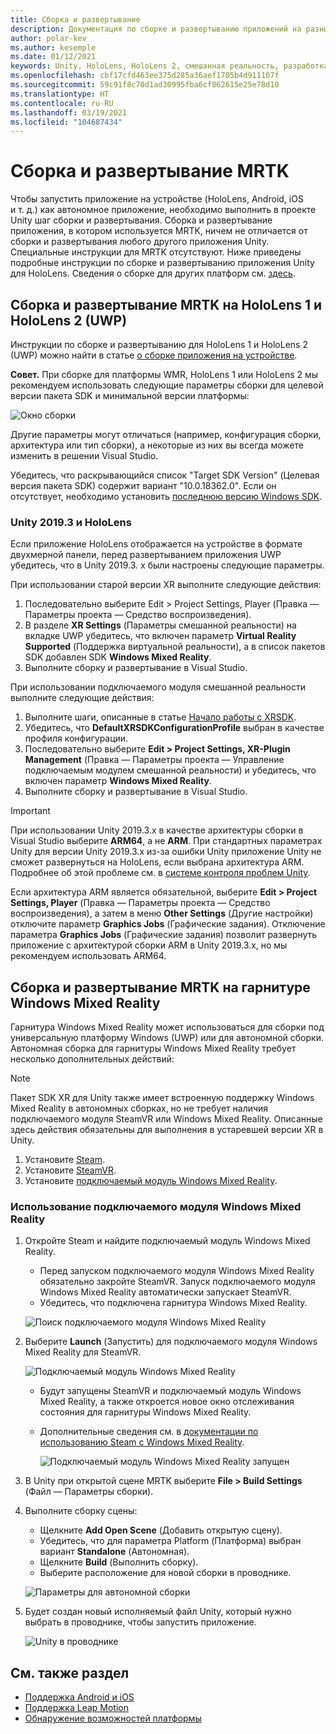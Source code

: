 ```yaml
---
title: Сборка и развертывание
description: Документация по сборке и развертыванию приложений на разных устройствах.
author: polar-kev
ms.author: kesemple
ms.date: 01/12/2021
keywords: Unity, HoloLens, HoloLens 2, смешанная реальность, разработка, MRTK, Visual Studio, Android, IOS
ms.openlocfilehash: cbf17cfd463ee375d285a36aef1705b4d911107f
ms.sourcegitcommit: 59c91f8c70d1ad30995fba6cf862615e25e78d10
ms.translationtype: HT
ms.contentlocale: ru-RU
ms.lasthandoff: 03/19/2021
ms.locfileid: "104687434"
---
```

# <a name="building-and-deploying-mrtk"></a>Сборка и развертывание MRTK

Чтобы запустить приложение на устройстве (HoloLens, Android, iOS и т. д.) как автономное приложение, необходимо выполнить в проекте Unity шаг сборки и развертывания. Сборка и развертывание приложения, в котором используется MRTK, ничем не отличается от сборки и развертывания любого другого приложения Unity. Специальные инструкции для MRTK отсутствуют. Ниже приведены подробные инструкции по сборке и развертыванию приложения Unity для HoloLens.  Сведения о сборке для других платформ см. [здесь](https://docs.unity3d.com/Manual/PublishingBuilds.html).

## <a name="building-and-deploying-mrtk-to-hololens-1-and-hololens-2-uwp"></a>Сборка и развертывание MRTK на HoloLens 1 и HoloLens 2 (UWP)

Инструкции по сборке и развертыванию для HoloLens 1 и HoloLens 2 (UWP) можно найти в статье [о сборке приложения на устройстве](https://docs.microsoft.com/windows/mixed-reality/mrlearning-base-ch1#build-your-application-to-your-device).

**Совет.** При сборке для платформы WMR, HoloLens 1 или HoloLens 2 мы рекомендуем использовать следующие параметры сборки для целевой версии пакета SDK и минимальной версии платформы:

![Окно сборки](../features/Images/getting_started/BuildWindow.png)

Другие параметры могут отличаться (например, конфигурация сборки, архитектура или тип сборки), а некоторые из них вы всегда можете изменить в решении Visual Studio.

Убедитесь, что раскрывающийся список "Target SDK Version" (Целевая версия пакета SDK) содержит вариант "10.0.18362.0". Если он отсутствует, необходимо установить [последнюю версию Windows SDK](https://developer.microsoft.com/windows/downloads/windows-10-sdk).

### <a name="unity-20193-and-hololens"></a>Unity 2019.3 и HoloLens

Если приложение HoloLens отображается на устройстве в формате двухмерной панели, перед развертыванием приложения UWP убедитесь, что в Unity 2019.3. x были настроены следующие параметры.

При использовании старой версии XR выполните следующие действия:

1. Последовательно выберите Edit > Project Settings, Player (Правка — Параметры проекта — Средство воспроизведения).
1. В разделе **XR Settings** (Параметры смешанной реальности) на вкладке UWP убедитесь, что включен параметр **Virtual Reality Supported** (Поддержка виртуальной реальности), а в список пакетов SDK добавлен SDK **Windows Mixed Reality**.
1. Выполните сборку и развертывание в Visual Studio.

При использовании подключаемого модуля смешанной реальности выполните следующие действия:

1. Выполните шаги, описанные в статье [Начало работы с XRSDK](../configuration/GettingStartedWithMRTKAndXRSDK.md).
1. Убедитесь, что **DefaultXRSDKConfigurationProfile** выбран в качестве профиля конфигурации.
1. Последовательно выберите **Edit > Project Settings, XR-Plugin Management** (Правка — Параметры проекта — Управление подключаемым модулем смешанной реальности) и убедитесь, что включен параметр **Windows Mixed Reality**.
1. Выполните сборку и развертывание в Visual Studio.

>[!IMPORTANT]
> При использовании Unity 2019.3.x в качестве архитектуры сборки в Visual Studio выберите **ARM64**, а не **ARM**. При стандартных параметрах Unity для версии Unity 2019.3.x из-за ошибки Unity приложение Unity не сможет развернуться на HoloLens, если выбрана архитектура ARM. Подробнее об этой проблеме см. в [системе контроля проблем Unity](https://issuetracker.unity3d.com/issues/enabling-graphics-jobs-in-2019-dot-3-x-results-in-a-crash-or-nothing-rendering-on-hololens-2).
>
> Если архитектура ARM является обязательной, выберите **Edit > Project Settings, Player** (Правка — Параметры проекта — Средство воспроизведения), а затем в меню **Other Settings** (Другие настройки) отключите параметр **Graphics Jobs** (Графические задания). Отключение параметра **Graphics Jobs** (Графические задания) позволит развернуть приложение с архитектурой сборки ARM в Unity 2019.3.x, но мы рекомендуем использовать ARM64.

## <a name="building-and-deploying-mrtk-to-a-windows-mixed-reality-headset"></a>Сборка и развертывание MRTK на гарнитуре Windows Mixed Reality

Гарнитура Windows Mixed Reality может использоваться для сборки под универсальную платформу Windows (UWP) или для автономной сборки.  Автономная сборка для гарнитуры Windows Mixed Reality требует несколько дополнительных действий:

> [!NOTE]
> Пакет SDK XR для Unity также имеет встроенную поддержку Windows Mixed Reality в автономных сборках, но не требует наличия подключаемого модуля SteamVR или Windows Mixed Reality. Описанные здесь действия обязательны для выполнения в устаревшей версии XR в Unity.

1. Установите [Steam](https://store.steampowered.com/about/).
1. Установите [SteamVR](https://store.steampowered.com/app/250820/SteamVR/).
1. Установите [подключаемый модуль Windows Mixed Reality](https://store.steampowered.com/app/719950/Windows_Mixed_Reality_for_SteamVR/).

### <a name="how-to-use-wmr-plugin"></a>Использование подключаемого модуля Windows Mixed Reality

1. Откройте Steam и найдите подключаемый модуль Windows Mixed Reality.
    - Перед запуском подключаемого модуля Windows Mixed Reality обязательно закройте SteamVR. Запуск подключаемого модуля Windows Mixed Reality автоматически запускает SteamVR.
    - Убедитесь, что подключена гарнитура Windows Mixed Reality.

    ![Поиск подключаемого модуля Windows Mixed Reality](../features/Images/BuildDeploy/WMR/SteamSearchWMRPlugin.png)

1. Выберите **Launch** (Запустить) для подключаемого модуля Windows Mixed Reality для SteamVR.

    ![Подключаемый модуль Windows Mixed Reality](../features/Images/BuildDeploy/WMR/WMRPlugin.png)

    - Будут запущены SteamVR и подключаемый модуль Windows Mixed Reality, а также откроется новое окно отслеживания состояния для гарнитуры Windows Mixed Reality.
    - Дополнительные сведения см. в [документации по использованию Steam с Windows Mixed Reality](https://support.microsoft.com/help/4053622/windows-10-play-steamvr-games-in-windows-mixed-reality).

        ![Подключаемый модуль Windows Mixed Reality запущен](../features/Images/BuildDeploy/WMR/WMRPluginActive.png)

1. В Unity при открытой сцене MRTK выберите **File > Build Settings** (Файл — Параметры сборки).

1. Выполните сборку сцены:
    - Щелкните **Add Open Scene** (Добавить открытую сцену).
    - Убедитесь, что для параметра Platform (Платформа) выбран вариант **Standalone** (Автономная).
    - Щелкните **Build** (Выполнить сборку).
    - Выберите расположение для новой сборки в проводнике.

    ![Параметры для автономной сборки](../features/Images/BuildDeploy/WMR/BuildSettingsStandaloneUnity.png)

1. Будет создан новый исполняемый файл Unity, который нужно выбрать в проводнике, чтобы запустить приложение.

    ![Unity в проводнике](../features/Images/BuildDeploy/WMR/FileExplorerUnityExe.png)

## <a name="see-also"></a>См. также раздел

- [Поддержка Android и iOS](../features/CrossPlatform/UsingARFoundation.md)
- [Поддержка Leap Motion](../features/CrossPlatform/LeapMotionMRTK.md)
- [Обнаружение возможностей платформы](../features/DetectingPlatformCapabilities.md)
